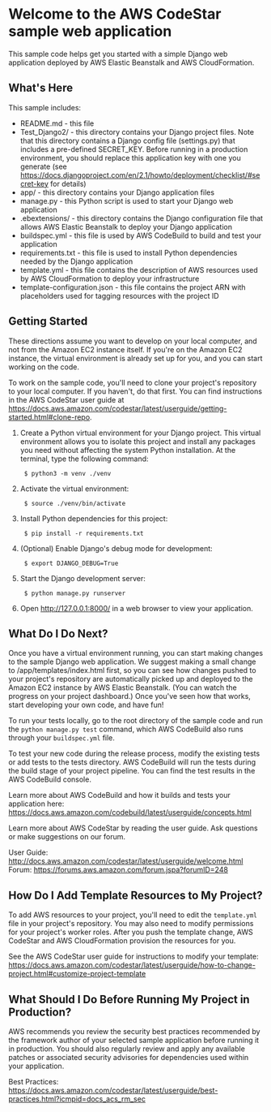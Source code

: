 Welcome to the AWS CodeStar sample web application
==================================================

This sample code helps get you started with a simple Django web application
deployed by AWS Elastic Beanstalk and AWS CloudFormation.

What's Here
-----------

This sample includes:

* README.md - this file
* Test_Django2/ - this directory contains your Django project files. Note that this
  directory contains a Django config file (settings.py) that includes a pre-defined
  SECRET_KEY. Before running in a production environment, you should replace this
  application key with one you generate
  (see https://docs.djangoproject.com/en/2.1/howto/deployment/checklist/#secret-key for details)
* app/ - this directory contains your Django application files
* manage.py - this Python script is used to start your Django web application
* .ebextensions/ - this directory contains the Django configuration file that
  allows AWS Elastic Beanstalk to deploy your Django application
* buildspec.yml - this file is used by AWS CodeBuild to build and test
  your application
* requirements.txt - this file is used to install Python dependencies needed by
  the Django application
* template.yml - this file contains the description of AWS resources used by AWS
  CloudFormation to deploy your infrastructure
* template-configuration.json - this file contains the project ARN with placeholders used for tagging resources with the project ID

Getting Started
---------------

These directions assume you want to develop on your local computer, and not
from the Amazon EC2 instance itself. If you're on the Amazon EC2 instance, the
virtual environment is already set up for you, and you can start working on the
code.

To work on the sample code, you'll need to clone your project's repository to your
local computer. If you haven't, do that first. You can find instructions in the AWS CodeStar user guide at https://docs.aws.amazon.com/codestar/latest/userguide/getting-started.html#clone-repo.

1. Create a Python virtual environment for your Django project. This virtual
   environment allows you to isolate this project and install any packages you
   need without affecting the system Python installation. At the terminal, type
   the following command:

        $ python3 -m venv ./venv

2. Activate the virtual environment:

        $ source ./venv/bin/activate

3. Install Python dependencies for this project:

        $ pip install -r requirements.txt

4. (Optional) Enable Django's debug mode for development:

        $ export DJANGO_DEBUG=True

5. Start the Django development server:

        $ python manage.py runserver

6. Open http://127.0.0.1:8000/ in a web browser to view your application.

What Do I Do Next?
------------------

Once you have a virtual environment running, you can start making changes to
the sample Django web application. We suggest making a small change to
/app/templates/index.html first, so you can see how changes pushed to
your project's repository are automatically picked up and deployed to the Amazon EC2
instance by AWS Elastic Beanstalk. (You can watch the progress on your project dashboard.)
Once you've seen how that works, start developing your own code, and have fun!

To run your tests locally, go to the root directory of the sample code and run
the `python manage.py test` command, which AWS CodeBuild also runs through
your `buildspec.yml` file.

To test your new code during the release process, modify the existing tests or
add tests to the tests directory. AWS CodeBuild will run the tests during the
build stage of your project pipeline. You can find the test results
in the AWS CodeBuild console.

Learn more about AWS CodeBuild and how it builds and tests your application here:
https://docs.aws.amazon.com/codebuild/latest/userguide/concepts.html

Learn more about AWS CodeStar by reading the user guide.  Ask questions or make
suggestions on our forum.

User Guide: http://docs.aws.amazon.com/codestar/latest/userguide/welcome.html
Forum: https://forums.aws.amazon.com/forum.jspa?forumID=248

How Do I Add Template Resources to My Project?
------------------

To add AWS resources to your project, you'll need to edit the `template.yml`
file in your project's repository. You may also need to modify permissions for
your project's worker roles. After you push the template change, AWS CodeStar
and AWS CloudFormation provision the resources for you.

See the AWS CodeStar user guide for instructions to modify your template:
https://docs.aws.amazon.com/codestar/latest/userguide/how-to-change-project.html#customize-project-template

What Should I Do Before Running My Project in Production?
------------------

AWS recommends you review the security best practices recommended by the framework
author of your selected sample application before running it in production. You
should also regularly review and apply any available patches or associated security
advisories for dependencies used within your application.

Best Practices: https://docs.aws.amazon.com/codestar/latest/userguide/best-practices.html?icmpid=docs_acs_rm_sec

